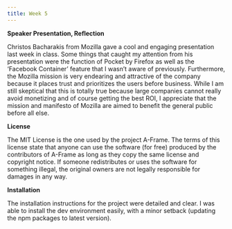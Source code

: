 ```yaml
---
title: Week 5
---
```


**Speaker Presentation, Reflection**

Christos Bacharakis from Mozilla gave a cool and engaging presentation last week in class. Some things that caught my attention from his presentation were the function of Pocket by Firefox as well as the ‘Facebook Container’ feature that I wasn’t aware of previously. Furthermore, the Mozilla mission is very endearing and attractive of the company because it places trust and prioritizes the users before business. While I am still skeptical that this is totally true because large companies cannot really avoid monetizing and of course getting the best ROI, I appreciate that the mission and manifesto of Mozilla are aimed to benefit the general public before all else.

**License**

The MIT License is the one used by the project A-Frame.
The terms of this license state that anyone can use the software (for free) produced by the contributors of A-Frame as long as they copy the same license and copyright notice. If someone redistributes or uses the software for something illegal, the original owners are not legally responsible for damages in any way.

**Installation**

The installation instructions for the project were detailed and clear. I was able to install the dev environment easily, with a minor setback (updating the npm packages to latest version).  
